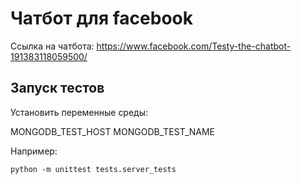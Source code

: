 # Чатбот для facebook

Ссылка на чатбота: https://www.facebook.com/Testy-the-chatbot-191383118059500/

## Запуск тестов

Установить переменные среды:

  MONGODB_TEST_HOST
  MONGODB_TEST_NAME

Например:

    python -m unittest tests.server_tests
